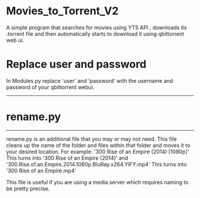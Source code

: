 # Movies_to_Torrent_V2
A simple program that searches for movies using YTS API , downloads its .torrent file and then automatically starts to download it using qbittorrent web ui.

# Replace user and password
In Modules.py replace 'user' and 'password' with the username and password of your qbittorrent webui.

---
# rename.py
---
rename.py is an additional file that you may or may not need. This file cleans up the name of the folder and files within that folder and moves it to your desired location. For example: '300 Rise of an Empire (2014) [1080p]' This turns into '300 Rise of an Empire (2014)' and '300.Rise.of.an.Empire.2014.1080p.BluRay.x264.YIFY.mp4' This turns into '300 Rise of an Empire.mp4'

This file is useful if you are using a media server which requires naming to be pretty precise.
